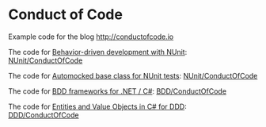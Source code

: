 # Conduct of Code

Example code for the blog http://conductofcode.io

The code for [Behavior-driven development with NUnit](http://conductofcode.io/post/behavior-driven-development-with-nunit/): [NUnit/ConductOfCode](/NUnit/ConductOfCode)

The code for [Automocked base class for NUnit tests](http://conductofcode.io/post/automocked-base-class-for-nunit-tests/): [NUnit/ConductOfCode](/NUnit/ConductOfCode)

The code for [BDD frameworks for .NET / C#](http://conductofcode.io/post/bdd-frameworks-for-dotnet-csharp/): [BDD/ConductOfCode](/BDD/ConductOfCode)

The code for [Entities and Value Objects in C# for DDD](http://conductofcode.io/post/entities-and-value-objects-in-csharp-for-ddd/): [DDD/ConductOfCode](/DDD/ConductOfCode)
